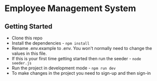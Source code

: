# Employee Management System

## Getting Started

- Clone this repo
- Install the dependencies -  `npm install`
- Rename .env.example to .env. You won't normally need to change the values in this file.
- If this is your first time getting started then run the seeder - `node seeder.js`
- Run the project in development mode - `npm run dev`
- To make changes in the project you need to sign-up and then sign-in
